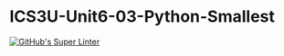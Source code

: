# ICS3U-Unit6-03-Python-Smallest

[![GitHub's Super Linter](https://github.com/lily-liu-17/ICS3U-Unit6-03-Python-Smallest/workflows/GitHub's%20Super%20Linter/badge.svg)](https://github.com/lily-liu-17/ICS3U-Unit6-03-Python-Smallest/actions)
